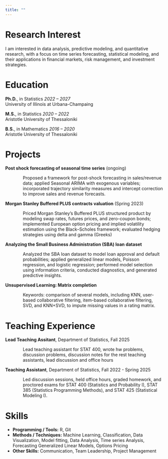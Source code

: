 ```yaml
---
title: ""
---
```


# Research Interest

I am interested in data analysis, predictive modeling, and quantitative research, with a focus on
time series forecasting, statistical modeling, and their applications in financial markets, risk
management, and investment strategies.

# Education

**Ph.D.**, in Statistics *2022 – 2027*<br>
University of Illinois at Urbana-Champaing 

**M.S.**, in Statistics *2020 – 2022*<br>
Aristotle University of Thessaloniki

**B.S.**, in Mathematics  *2016 – 2020*<br>
Aristotle University of Thessaloniki

# Projects

**Post shock forecasting of seasonal time series** (ongoing)
<div style="margin-left: 4em;">
Proposed a framework for post-shock forecasting in sales/revenue data; applied Seasonal ARIMA with exogenous variables; incorporated trajectory similarity measures and intercept correction to improve sales and revenue forecasts.
</div>
  
**Morgan Stanley Buffered PLUS contracts valuation** (Spring 2023)
<div style="margin-left: 4em;">
Priced Morgan Stanley’s Buffered PLUS structured product by modeling swap rates, futures prices, and zero-coupon bonds; implemented European option pricing and implied volatility estimation using the Black–Scholes framework; evaluated hedging strategies using delta and gamma (Greeks)
</div>
  
**Analyzing the Small Business Administration (SBA) loan dataset**
<div style="margin-left: 4em;">
Analyzed the SBA loan dataset to model loan approval and default probabilities; applied generalized linear models, Poisson regression, and logistic regression; performed model selection using information criteria, conducted diagnostics, and generated predictive insights.
</div>
  
**Unsupervised Learning: Matrix completion**
<div style="margin-left: 4em;">
Keywords: comparison of several models, including KNN, user-based collaborative filtering, item-based collaborative filtering, SVD, and KNN+SVD, to impute missing values in a rating matrix. 
</div>

# Teaching Experience

**Lead Teaching Assitant**,  Department of Statistics, Fall 2025
<div style="margin-left: 4em;">
Lead teaching assistant for STAT 400, wrote hw problems, discussion problems, discussion notes for the rest teaching assistants, lead discussion and office hours  
</div>

**Teaching Assistant**, Department of Statistics, Fall 2022 - Spring 2025
<div style="margin-left: 4em;">
Led discussion sessions, held office hours, graded homework, and proctored exams for STAT 400 (Statistics and Probability I), STAT 385 (Statistics Programming Methods), and STAT 425 (Statistical Modeling I).
</div>

# Skills

- **Programming / Tools:** R, Git  
- **Methods / Techniques:** Machine Learning, Classification, Data Visualization, Model fitting, Data Analysis, Time series Analysis, Forecasting Generalized Linear Models, Options Pricing  
- **Other Skills:** Communication, Team Leadership, Project Management 
